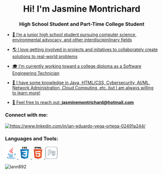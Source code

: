 <h1 align="center">Hi! I'm Jasmine Montrichard</h1>
<h3 align="center">High School Student and Part-Time College Student</h3>

<p align="left"><a href="https://github.com/ryo-ma/github-profile-trophy"></p>

- 🌸 I’m a junior high school student pursuing computer science, environmental advocacy, and other interdiscipinlinary fields

- 🌎 I love getting involved in projects and initatives to collaborately create solutions to real-world problems

- 🎓 I’m currently working toward a college diploma as a Software Engineering Technician

- 🌱 I have some knowledge in Java, HTML/CSS, Cybersecurity, AI/ML, Network Administration, Cloud Computing, etc. but I am always willing to learn more!

- 📧 Feel free to reach out: **jasminemontrichard@hotmail.com**

<h3 align="left">Connect with me:</h3>
<p align="left">
<a href="https://www.linkedin.com/in/ian-eduardo-vega-ortega-02491a244/" target="blank"><img align="center" src="https://raw.githubusercontent.com/rahuldkjain/github-profile-readme-generator/master/src/images/icons/Social/linked-in-alt.svg" alt="https://www.linkedin.com/in/ian-eduardo-vega-ortega-02491a244/" height="30" width="40" /></a>
</p>

<h3 align="left">Languages and Tools:</h3>
<p align="left"> <a href="https://www.java.com" target="_blank" rel="noreferrer"> <img src="https://raw.githubusercontent.com/devicons/devicon/master/icons/java/java-original.svg" alt="java" width="40" height="40"/> </a> <a href="https://www.w3schools.com/css/" target="_blank" rel="noreferrer"> <img src="https://raw.githubusercontent.com/devicons/devicon/master/icons/css3/css3-original-wordmark.svg" alt="css3" width="40" height="40"/> </a> <a href="https://www.w3.org/html/" target="_blank" rel="noreferrer"> <img src="https://raw.githubusercontent.com/devicons/devicon/master/icons/html5/html5-original-wordmark.svg" alt="html5" width="40" height="40"/> </a> <a href="https://www.photoshop.com/en" target="_blank" rel="noreferrer"> <img src="https://raw.githubusercontent.com/devicons/devicon/master/icons/photoshop/photoshop-line.svg" alt="photoshop" width="40" height="40"/> </a> </p>

<p><img align="left" src="https://github-readme-stats.vercel.app/api/top-langs?username=jasminemontrichard&show_icons=true&locale=en&layout=compact" alt="lann892" /></p>
